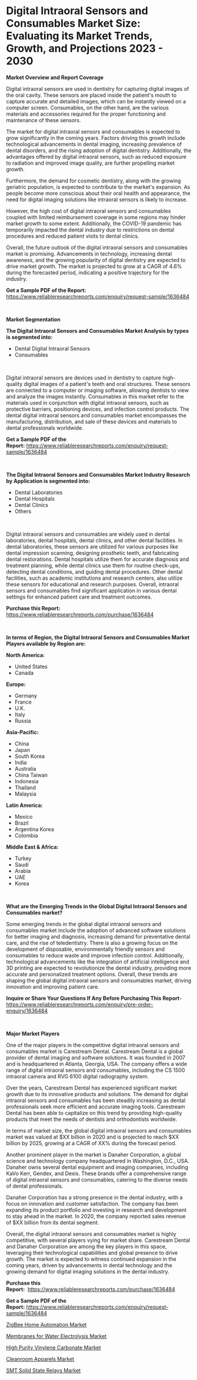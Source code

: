 <p><h1>Digital Intraoral Sensors and Consumables Market Size: Evaluating its Market Trends, Growth, and Projections 2023 - 2030</h1></p><p><strong>Market Overview and Report Coverage</strong></p>
<p><p>Digital intraoral sensors are used in dentistry for capturing digital images of the oral cavity. These sensors are placed inside the patient's mouth to capture accurate and detailed images, which can be instantly viewed on a computer screen. Consumables, on the other hand, are the various materials and accessories required for the proper functioning and maintenance of these sensors.</p><p>The market for digital intraoral sensors and consumables is expected to grow significantly in the coming years. Factors driving this growth include technological advancements in dental imaging, increasing prevalence of dental disorders, and the rising adoption of digital dentistry. Additionally, the advantages offered by digital intraoral sensors, such as reduced exposure to radiation and improved image quality, are further propelling market growth.</p><p>Furthermore, the demand for cosmetic dentistry, along with the growing geriatric population, is expected to contribute to the market's expansion. As people become more conscious about their oral health and appearance, the need for digital imaging solutions like intraoral sensors is likely to increase.</p><p>However, the high cost of digital intraoral sensors and consumables coupled with limited reimbursement coverage in some regions may hinder market growth to some extent. Additionally, the COVID-19 pandemic has temporarily impacted the dental industry due to restrictions on dental procedures and reduced patient visits to dental clinics.</p><p>Overall, the future outlook of the digital intraoral sensors and consumables market is promising. Advancements in technology, increasing dental awareness, and the growing popularity of digital dentistry are expected to drive market growth. The market is projected to grow at a CAGR of 4.6% during the forecasted period, indicating a positive trajectory for the industry.</p></p>
<p><strong>Get a Sample PDF of the Report:</strong> <a href="https://www.reliableresearchreports.com/enquiry/request-sample/1636484">https://www.reliableresearchreports.com/enquiry/request-sample/1636484</a></p>
<p>&nbsp;</p>
<p><strong>Market Segmentation</strong></p>
<p><strong>The Digital Intraoral Sensors and Consumables Market Analysis by types is segmented into:</strong></p>
<p><ul><li>Dental Digital Intraoral Sensors</li><li>Consumables</li></ul></p>
<p>&nbsp;</p>
<p><p>Digital intraoral sensors are devices used in dentistry to capture high-quality digital images of a patient's teeth and oral structures. These sensors are connected to a computer or imaging software, allowing dentists to view and analyze the images instantly. Consumables in this market refer to the materials used in conjunction with digital intraoral sensors, such as protective barriers, positioning devices, and infection control products. The dental digital intraoral sensors and consumables market encompasses the manufacturing, distribution, and sale of these devices and materials to dental professionals worldwide.</p></p>
<p><strong>Get a Sample PDF of the Report:</strong>&nbsp;<a href="https://www.reliableresearchreports.com/enquiry/request-sample/1636484">https://www.reliableresearchreports.com/enquiry/request-sample/1636484</a></p>
<p>&nbsp;</p>
<p><strong>The Digital Intraoral Sensors and Consumables Market Industry Research by Application is segmented into:</strong></p>
<p><ul><li>Dental Laboratories</li><li>Dental Hospitals</li><li>Dental Clinics</li><li>Others</li></ul></p>
<p>&nbsp;</p>
<p><p>Digital intraoral sensors and consumables are widely used in dental laboratories, dental hospitals, dental clinics, and other dental facilities. In dental laboratories, these sensors are utilized for various purposes like dental impression scanning, designing prosthetic teeth, and fabricating dental restorations. Dental hospitals utilize them for accurate diagnosis and treatment planning, while dental clinics use them for routine check-ups, detecting dental conditions, and guiding dental procedures. Other dental facilities, such as academic institutions and research centers, also utilize these sensors for educational and research purposes. Overall, intraoral sensors and consumables find significant application in various dental settings for enhanced patient care and treatment outcomes.</p></p>
<p><strong>Purchase this Report:</strong>&nbsp; <a href="https://www.reliableresearchreports.com/purchase/1636484">https://www.reliableresearchreports.com/purchase/1636484</a></p>
<p>&nbsp;</p>
<p><strong>In terms of Region, the Digital Intraoral Sensors and Consumables Market Players available by Region are:</strong></p>
<p>
    <p> <strong> North America: </strong>
        <ul>
            <li>United States</li>
            <li>Canada</li>
        </ul>
        </p> 
    <p> <strong> Europe: </strong>
        <ul>
            <li>Germany</li>
            <li>France</li>
            <li>U.K.</li>
            <li>Italy</li>
            <li>Russia</li>
        </ul>
        </p> 
    <p> <strong> Asia-Pacific: </strong>
        <ul>
            <li>China</li>
            <li>Japan</li>
            <li>South Korea</li>
            <li>India</li>
            <li>Australia</li>
            <li>China Taiwan</li>
            <li>Indonesia</li>
            <li>Thailand</li>
            <li>Malaysia</li>
        </ul>
        </p> 
    <p> <strong> Latin America: </strong>
        <ul>
            <li>Mexico</li>
            <li>Brazil</li>
            <li>Argentina Korea</li>
            <li>Colombia</li>
        </ul>
        </p> 
    <p> <strong> Middle East & Africa: </strong>
        <ul>
            <li>Turkey</li>
            <li>Saudi</li>
            <li>Arabia</li>
            <li>UAE</li>
            <li>Korea</li>
        </ul>
    </p>
    </p>
<p>&nbsp;</p>
<p><strong>What are the Emerging Trends in the Global Digital Intraoral Sensors and Consumables market?</strong></p>
<p><p>Some emerging trends in the global digital intraoral sensors and consumables market include the adoption of advanced software solutions for better imaging and diagnosis, increasing demand for preventative dental care, and the rise of teledentistry. There is also a growing focus on the development of disposable, environmentally friendly sensors and consumables to reduce waste and improve infection control. Additionally, technological advancements like the integration of artificial intelligence and 3D printing are expected to revolutionize the dental industry, providing more accurate and personalized treatment options. Overall, these trends are shaping the global digital intraoral sensors and consumables market, driving innovation and improving patient care.</p></p>
<p><strong>Inquire or Share Your Questions If Any Before Purchasing This Report</strong>- <a href="https://www.reliableresearchreports.com/enquiry/pre-order-enquiry/1636484">https://www.reliableresearchreports.com/enquiry/pre-order-enquiry/1636484</a></p>
<p>&nbsp;</p>
<p><strong>Major Market Players</strong></p>
<p><p>One of the major players in the competitive digital intraoral sensors and consumables market is Carestream Dental. Carestream Dental is a global provider of dental imaging and software solutions. It was founded in 2007 and is headquartered in Atlanta, Georgia, USA. The company offers a wide range of digital intraoral sensors and consumables, including the CS 1500 intraoral camera and RVG 6100 digital radiography system.</p><p>Over the years, Carestream Dental has experienced significant market growth due to its innovative products and solutions. The demand for digital intraoral sensors and consumables has been steadily increasing as dental professionals seek more efficient and accurate imaging tools. Carestream Dental has been able to capitalize on this trend by providing high-quality products that meet the needs of dentists and orthodontists worldwide.</p><p>In terms of market size, the global digital intraoral sensors and consumables market was valued at $XX billion in 2020 and is projected to reach $XX billion by 2025, growing at a CAGR of XX% during the forecast period.</p><p>Another prominent player in the market is Danaher Corporation, a global science and technology company headquartered in Washington, D.C., USA. Danaher owns several dental equipment and imaging companies, including KaVo Kerr, Gendex, and Dexis. These brands offer a comprehensive range of digital intraoral sensors and consumables, catering to the diverse needs of dental professionals.</p><p>Danaher Corporation has a strong presence in the dental industry, with a focus on innovation and customer satisfaction. The company has been expanding its product portfolio and investing in research and development to stay ahead in the market. In 2020, the company reported sales revenue of $XX billion from its dental segment.</p><p>Overall, the digital intraoral sensors and consumables market is highly competitive, with several players vying for market share. Carestream Dental and Danaher Corporation are among the key players in this space, leveraging their technological capabilities and global presence to drive growth. The market is expected to witness continued expansion in the coming years, driven by advancements in dental technology and the growing demand for digital imaging solutions in the dental industry.</p></p>
<p><strong>Purchase this Report:</strong>&nbsp;&nbsp;<a href="https://www.reliableresearchreports.com/purchase/1636484">https://www.reliableresearchreports.com/purchase/1636484</a></p>
<p></p>
<p><strong>Get a Sample PDF of the Report:</strong>&nbsp;<a href="https://www.reliableresearchreports.com/enquiry/request-sample/1636484">https://www.reliableresearchreports.com/enquiry/request-sample/1636484</a></p>
<p><p><a href="https://medium.com/@palm.quick.roof/zigbee-home-automation-market-the-key-to-successful-business-strategy-forecast-till-2030-da34f1a9818c">ZigBee Home Automation Market</a></p><p><a href="https://www.linkedin.com/pulse/membranes-water-electrolysis-market-share-amp-new-trends-hbhee/">Membranes for Water Electrolysis Market</a></p><p><a href="https://www.linkedin.com/pulse/high-purity-vinylene-carbonate-market-challenges-opportunities-kbjzc/">High Purity Vinylene Carbonate Market</a></p><p><a href="https://medium.com/@read.code.store/cleanroom-apparels-market-current-market-share-cagr-growth-projection-and-forecast-till-2030-9fcae6d5aabd">Cleanroom Apparels Market</a></p><p><a href="https://www.linkedin.com/pulse/smt-solid-state-relays-market-challenges-opportunities-45qkf/">SMT Solid State Relays Market</a></p></p>